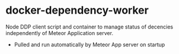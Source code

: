 # docker-dependency-worker
Node DDP client script and container to manage status of decencies independently of Meteor Application server.

- Pulled and run automatically by Meteor App server on startup
